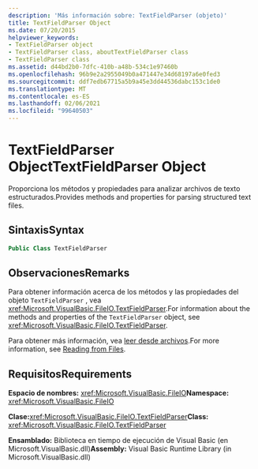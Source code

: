 ```yaml
---
description: 'Más información sobre: TextFieldParser (objeto)'
title: TextFieldParser Object
ms.date: 07/20/2015
helpviewer_keywords:
- TextFieldParser object
- TextFieldParser class, aboutTextFieldParser class
- TextFieldParser class
ms.assetid: d44bd2b0-7dfc-410b-a48b-534c1e97460b
ms.openlocfilehash: 96b9e2a2955049b0a471447e34d68197a6e0fed3
ms.sourcegitcommit: ddf7edb67715a5b9a45e3dd44536dabc153c1de0
ms.translationtype: MT
ms.contentlocale: es-ES
ms.lasthandoff: 02/06/2021
ms.locfileid: "99640503"
---
```

# <a name="textfieldparser-object"></a><span data-ttu-id="9916d-103">TextFieldParser Object</span><span class="sxs-lookup"><span data-stu-id="9916d-103">TextFieldParser Object</span></span>

<span data-ttu-id="9916d-104">Proporciona los métodos y propiedades para analizar archivos de texto estructurados.</span><span class="sxs-lookup"><span data-stu-id="9916d-104">Provides methods and properties for parsing structured text files.</span></span>  
  
## <a name="syntax"></a><span data-ttu-id="9916d-105">Sintaxis</span><span class="sxs-lookup"><span data-stu-id="9916d-105">Syntax</span></span>  
  
```vb  
Public Class TextFieldParser  
```  
  
## <a name="remarks"></a><span data-ttu-id="9916d-106">Observaciones</span><span class="sxs-lookup"><span data-stu-id="9916d-106">Remarks</span></span>  

 <span data-ttu-id="9916d-107">Para obtener información acerca de los métodos y las propiedades del objeto `TextFieldParser` , vea <xref:Microsoft.VisualBasic.FileIO.TextFieldParser>.</span><span class="sxs-lookup"><span data-stu-id="9916d-107">For information about the methods and properties of the `TextFieldParser` object, see <xref:Microsoft.VisualBasic.FileIO.TextFieldParser>.</span></span>  
  
 <span data-ttu-id="9916d-108">Para obtener más información, vea [leer desde archivos](../../developing-apps/programming/drives-directories-files/reading-from-files.md).</span><span class="sxs-lookup"><span data-stu-id="9916d-108">For more information, see [Reading from Files](../../developing-apps/programming/drives-directories-files/reading-from-files.md).</span></span>  
  
## <a name="requirements"></a><span data-ttu-id="9916d-109">Requisitos</span><span class="sxs-lookup"><span data-stu-id="9916d-109">Requirements</span></span>  

 <span data-ttu-id="9916d-110">**Espacio de nombres:** <xref:Microsoft.VisualBasic.FileIO></span><span class="sxs-lookup"><span data-stu-id="9916d-110">**Namespace:** <xref:Microsoft.VisualBasic.FileIO></span></span>  
  
 <span data-ttu-id="9916d-111">**Clase:**<xref:Microsoft.VisualBasic.FileIO.TextFieldParser></span><span class="sxs-lookup"><span data-stu-id="9916d-111">**Class:** <xref:Microsoft.VisualBasic.FileIO.TextFieldParser></span></span>  
  
 <span data-ttu-id="9916d-112">**Ensamblado:** Biblioteca en tiempo de ejecución de Visual Basic (en Microsoft.VisualBasic.dll)</span><span class="sxs-lookup"><span data-stu-id="9916d-112">**Assembly:** Visual Basic Runtime Library (in Microsoft.VisualBasic.dll)</span></span>
